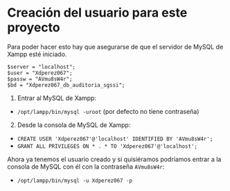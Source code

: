 # Creación del usuario para este proyecto

Para poder hacer esto hay que asegurarse de que el servidor de MySQL de Xampp esté iniciado.

```
$server = "localhost";
$user = "Xdperez067";
$passw = "AVmu8sW4r";
$bd = "Xdperez067_db_auditoria_sgssi";
```


1. Entrar al MySQL de Xampp:
+ `/opt/lampp/bin/mysql -uroot` (por defecto no tiene contraseña)
2. Desde la consola de MySQL de Xampp:
+ `CREATE USER 'Xdperez067'@'localhost' IDENTIFIED BY 'AVmu8sW4r';`
+ `GRANT ALL PRIVILEGES ON * . * TO 'Xdperez067'@'localhost';`

Ahora ya tenemos el usuario creado y si quisiéramos podríamos entrar a la consola de MySQL con él con la contraseña `AVmu8sW4r`:

+ `/opt/lampp/bin/mysql -u Xdperez067 -p`
